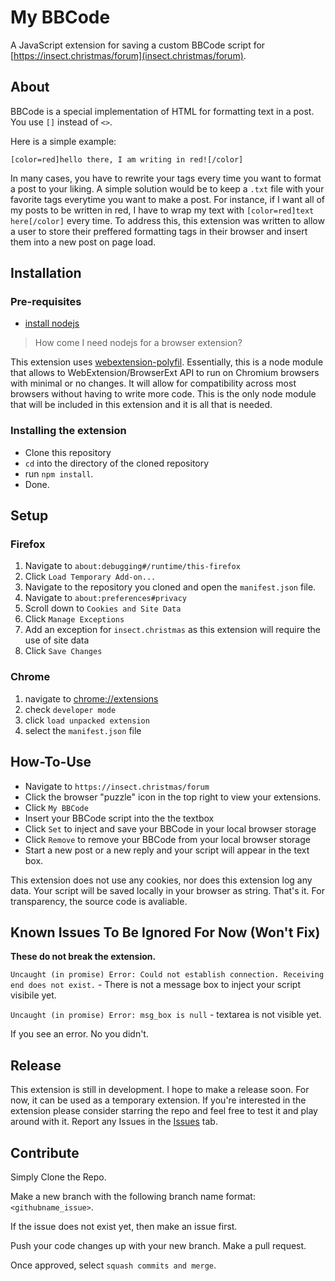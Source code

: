 # My BBCode
A JavaScript extension for saving a custom BBCode script for [https://insect.christmas/forum](insect.christmas/forum).

## About
BBCode is a special implementation of HTML for formatting text in a post. You use ```[]``` instead of ```<>```.

Here is a simple example:
```
[color=red]hello there, I am writing in red![/color]
```

In many cases, you have to rewrite your tags every time you want to format a post to your liking. A simple solution would be to keep a ```.txt``` file with your favorite tags everytime you want to make a post.
For instance, if I want all of my posts to be written in red, I have to wrap my text with ```[color=red]text here[/color]``` every time.
To address this, this extension was written to allow a user to store their preffered formatting tags in their browser and insert them into a new post on page load.

## Installation
### Pre-requisites
- [install nodejs](https://nodejs.org/en/download/package-manager)

> How come I need nodejs for a browser extension?

This extension uses [webextension-polyfil](https://github.com/mozilla/webextension-polyfill?tab=readme-ov-file#webextension-browser-api-polyfill). Essentially, this is a node module that allows to WebExtension/BrowserExt API to run on Chromium browsers with minimal or no changes. It will allow for compatibility across most browsers without having to write more code.
This is the only node module that will be included in this extension and it is all that is needed.

### Installing the extension
- Clone this repository
- ```cd``` into the directory of the cloned repository
- run ```npm install```.
- Done.

## Setup
### Firefox
1. Navigate to ```about:debugging#/runtime/this-firefox```
2. Click ```Load Temporary Add-on...```
3. Navigate to the repository you cloned and open the ```manifest.json``` file.
4. Navigate to ```about:preferences#privacy```
5. Scroll down to ```Cookies and Site Data```
6. Click ```Manage Exceptions```
7. Add an exception for ```insect.christmas``` as this extension will require the use of site data
8. Click ```Save Changes```

### Chrome
1. navigate to [chrome://extensions](chrome://extensions)
2. check ```developer mode```
3. click ```load unpacked extension```
4. select the ```manifest.json``` file

## How-To-Use
- Navigate to ```https://insect.christmas/forum```
- Click the browser "puzzle" icon in the top right to view your extensions.
- Click ```My BBCode```
- Insert your BBCode script into the the textbox
- Click ```Set``` to inject and save your BBCode in your local browser storage 
- Click ```Remove``` to remove your BBCode from your local browser storage
- Start a new post or a new reply and your script will appear in the text box.

This extension does not use any cookies, nor does this extension log any data. Your script will be saved locally in your browser as string. That's it. For transparency, the source code is avaliable.

## Known Issues To Be Ignored For Now (Won't Fix)
**These do not break the extension.**

```Uncaught (in promise) Error: Could not establish connection. Receiving end does not exist.``` - There is not a message box to inject your script visibile yet.

```Uncaught (in promise) Error: msg_box is null``` - textarea is not visible yet.

If you see an error. No you didn't.

## Release
This extension is still in development. I hope to make a release soon. For now, it can be used as a temporary extension. If you're interested in the extension please consider starring the repo and feel free to test it and play around with it. Report any Issues in the [Issues](https://github.com/junku-dev/my_phpBB_extension/issues) tab.

## Contribute 
Simply Clone the Repo. 

Make a new branch with the following branch name format: ```<githubname_issue>```. 

If the issue does not exist yet, then make an issue first. 

Push your code changes up with your new branch. Make a pull request. 

Once approved, select ```squash commits and merge```.
